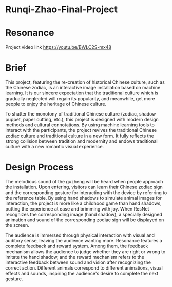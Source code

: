 # Runqi-Zhao-Final-Project
# Resonance
Project video link https://youtu.be/BWLC2S-mx48 
# Brief

This project, featuring the re-creation of historical Chinese culture, such as the Chinese zodiac, is an interactive image installation based on machine learning. It is our sincere expectation that the traditional culture which is gradually neglected will regain its popularity, and meanwhile, get more people to enjoy the heritage of Chinese culture.

To shatter the monotony of traditional Chinese culture (zodiac, shadow puppet, paper cutting, etc.), this project is designed with modern design methods and cultural connotations. By using machine learning tools to interact with the participants, the project revives the traditional Chinese zodiac culture and traditional culture in a new form. It fully reflects the strong collision between tradition and modernity and endows traditional culture with a new romantic visual experience. 


# Design Process

The melodious sound of the guzheng will be heard when people approach the installation. Upon entering, visitors can learn their Chinese zodiac sign and the corresponding gesture for interacting with the device by referring to the reference table. By using hand shadows to simulate animal images for interaction, the project is more like a childhood game than hand shadows, putting the experience at ease and brimming with joy. When ResNet recognizes the corresponding image (hand shadow), a specially designed animation and sound of the corresponding zodiac sign will be displayed on the screen. 

The audience is immersed through physical interaction with visual and auditory sense, leaving the audience wanting more. Resonance features a complete feedback and reward system. Among them, the feedback mechanism allows the audience to judge whether they are right or wrong to imitate the hand shadow, and the reward mechanism refers to the interactive feedback between sound and vision after recognizing the correct action. Different animals correspond to different animations, visual effects and sounds, inspiring the audience's desire to complete the next gesture.
